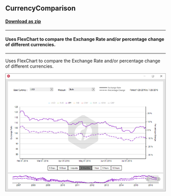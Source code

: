 ## CurrencyComparison
#### [Download as zip](https://grapecity.github.io/DownGit/#/home?url=https://github.com/GrapeCity/ComponentOne-WinForms-Samples/tree/master/NetFramework\FlexChart\CS\CurrencyComparison)
____
#### Uses FlexChart to compare the Exchange Rate and/or percentage change of different currencies.
____
Uses FlexChart to compare the Exchange Rate and/or percentage change of different currencies.

![screenshot](screenshot.png)

